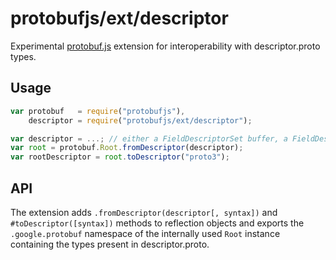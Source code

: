 protobufjs/ext/descriptor
=========================

Experimental [protobuf.js](https://github.com/dcodeIO/protobuf.js) extension for interoperability with descriptor.proto types.

Usage
-----

```js
var protobuf   = require("protobufjs"),
    descriptor = require("protobufjs/ext/descriptor");

var descriptor = ...; // either a FieldDescriptorSet buffer, a FieldDescriptorSet message instance or a corresponding valid JSON object
var root = protobuf.Root.fromDescriptor(descriptor);
var rootDescriptor = root.toDescriptor("proto3");
```

API
---

The extension adds `.fromDescriptor(descriptor[, syntax])` and `#toDescriptor([syntax])` methods to reflection objects and exports the `.google.protobuf` namespace of the internally used `Root` instance containing the types present in descriptor.proto.
